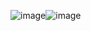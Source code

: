 ![image](https://github.com/user-attachments/assets/ef70bf74-c2ae-45a3-80d6-1a1efea345e3)![image](https://github.com/user-attachments/assets/1e2649b8-4906-4054-83ac-cd6876c4d92e)

